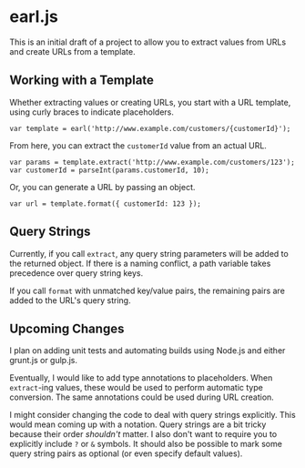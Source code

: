 # earl.js

This is an initial draft of a project to allow you to extract values from URLs and create URLs from a template.

## Working with a Template
Whether extracting values or creating URLs, you start with a URL template, using curly braces to indicate placeholders.

    var template = earl('http://www.example.com/customers/{customerId}');
	
From here, you can extract the `customerId` value from an actual URL.

	var params = template.extract('http://www.example.com/customers/123');
	var customerId = parseInt(params.customerId, 10);
	
Or, you can generate a URL by passing an object.

	var url = template.format({ customerId: 123 });
	
## Query Strings
Currently, if you call `extract`, any query string parameters will be added to the returned object. If there is a naming conflict, a path variable takes precedence over query string keys.

If you call `format` with unmatched key/value pairs, the remaining pairs are added to the URL's query string.

## Upcoming Changes
I plan on adding unit tests and automating builds using Node.js and either grunt.js or gulp.js.

Eventually, I would like to add type annotations to placeholders. When `extract`-ing values, these would be used to perform automatic type conversion. The same annotations could be used during URL creation.

I might consider changing the code to deal with query strings explicitly. This would mean coming up with a notation. Query strings are a bit tricky because their order _shouldn't_ matter. I also don't want to require you to explicitly include `?` or `&` symbols. It should also be possible to mark some query string pairs as optional (or even specify default values).
